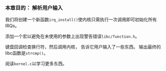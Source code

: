 ### 本章目的： 解析用户输入

我们将创建一个新函数`irq_install()`使内核只需执行一次调用即可初始化所有IRQs。

添加一个宏以避免在未使用的参数上出现警告错误`libc/function.h`。

键盘回调检查换行符，然后调用内核， 告诉它用户输入了一些东西。 输出最终的libc函数是`strcmp()`。

阅读`kernel.c`以学习更多东西。

